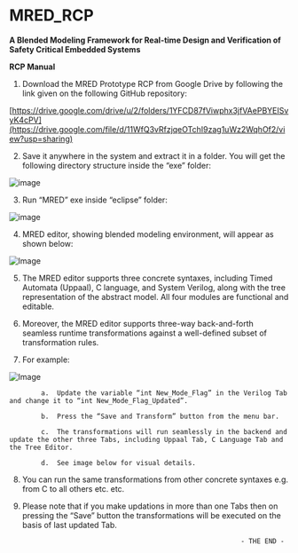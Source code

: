 # MRED_RCP
**A Blended Modeling Framework for Real-time Design and Verification of Safety Critical Embedded Systems**

**RCP Manual**

1.	Download the MRED Prototype RCP from Google Drive by following the link given on the following GitHub repository:

   [https://drive.google.com/drive/u/2/folders/1YFCD87fViwphx3jfVAePBYEISvyK4cPV](https://drive.google.com/file/d/11WfQ3vRfzjqeOTchI9zag1uWz2WqhOf2/view?usp=sharing)

2.	Save it anywhere in the system and extract it in a folder. You will get the following directory structure inside the “exe” folder:

 ![image](https://github.com/user-attachments/assets/b3f3f01e-cc77-4139-b068-b005846016c9)


3.	Run “MRED” exe inside “eclipse” folder:

![image](https://github.com/user-attachments/assets/25f9fea2-eb12-4ee5-81d7-a7fb2a40deed)
 

4.	MRED editor, showing blended modeling environment, will appear as shown below:

![Image](https://github.com/user-attachments/assets/83e044bf-9e64-4fc7-b588-f3f63f75d5a4)


5.	The MRED editor supports three concrete syntaxes, including Timed Automata (Uppaal), C language, and System Verilog, along with the tree representation of the abstract model. All four modules are functional and editable.

6.	 Moreover, the MRED editor supports three-way back-and-forth seamless runtime transformations against a well-defined subset of transformation rules.

7.	For example:

   ![Image](https://github.com/user-attachments/assets/7962ba63-cdb8-4d27-a45e-7ad7fb55c7de)
         
            a.	Update the variable “int New_Mode_Flag” in the Verilog Tab and change it to “int New_Mode_Flag_Updated”.
         
            b.	Press the “Save and Transform” button from the menu bar.
         
            c.	The transformations will run seamlessly in the backend and update the other three Tabs, including Uppaal Tab, C Language Tab and the Tree Editor.
         
            d.	See image below for visual details.

8.	You can run the same transformations from other concrete syntaxes e.g. from C to all others etc. etc.

9.	Please note that if you make updations in more than one Tabs then on pressing the “Save” button the transformations will be executed on the basis of last updated Tab.

                                                               - THE END -
